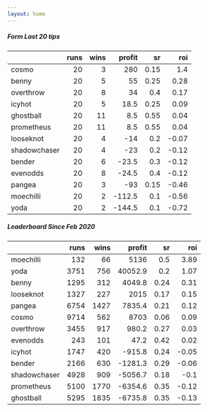```yaml
---   
layout: home   
---   
```



##### Form Last 20 tips   

|              |   runs |   wins |   profit |   sr |   roi |
|:-------------|-------:|-------:|---------:|-----:|------:|
| cosmo        |     20 |      3 |    280   | 0.15 |  1.4  |
| benny        |     20 |      5 |     55   | 0.25 |  0.28 |
| overthrow    |     20 |      8 |     34   | 0.4  |  0.17 |
| icyhot       |     20 |      5 |     18.5 | 0.25 |  0.09 |
| ghostball    |     20 |     11 |      8.5 | 0.55 |  0.04 |
| prometheus   |     20 |     11 |      8.5 | 0.55 |  0.04 |
| looseknot    |     20 |      4 |    -14   | 0.2  | -0.07 |
| shadowchaser |     20 |      4 |    -23   | 0.2  | -0.12 |
| bender       |     20 |      6 |    -23.5 | 0.3  | -0.12 |
| evenodds     |     20 |      8 |    -24.5 | 0.4  | -0.12 |
| pangea       |     20 |      3 |    -93   | 0.15 | -0.46 |
| moechilli    |     20 |      2 |   -112.5 | 0.1  | -0.56 |
| yoda         |     20 |      2 |   -144.5 | 0.1  | -0.72 |

##### Leaderboard Since Feb 2020   

|              |   runs |   wins |   profit |   sr |   roi |
|:-------------|-------:|-------:|---------:|-----:|------:|
| moechilli    |    132 |     66 |   5136   | 0.5  |  3.89 |
| yoda         |   3751 |    756 |  40052.9 | 0.2  |  1.07 |
| benny        |   1295 |    312 |   4049.8 | 0.24 |  0.31 |
| looseknot    |   1327 |    227 |   2015   | 0.17 |  0.15 |
| pangea       |   6754 |   1427 |   7835.4 | 0.21 |  0.12 |
| cosmo        |   9714 |    562 |   8703   | 0.06 |  0.09 |
| overthrow    |   3455 |    917 |    980.2 | 0.27 |  0.03 |
| evenodds     |    243 |    101 |     47.2 | 0.42 |  0.02 |
| icyhot       |   1747 |    420 |   -915.8 | 0.24 | -0.05 |
| bender       |   2166 |    630 |  -1281.3 | 0.29 | -0.06 |
| shadowchaser |   4928 |    909 |  -5056.7 | 0.18 | -0.1  |
| prometheus   |   5100 |   1770 |  -6354.6 | 0.35 | -0.12 |
| ghostball    |   5295 |   1835 |  -6735.8 | 0.35 | -0.13 |